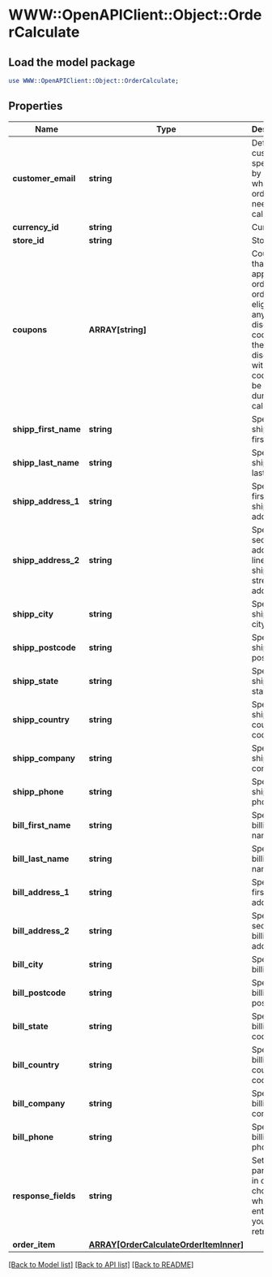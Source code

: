 # WWW::OpenAPIClient::Object::OrderCalculate

## Load the model package
```perl
use WWW::OpenAPIClient::Object::OrderCalculate;
```

## Properties
Name | Type | Description | Notes
------------ | ------------- | ------------- | -------------
**customer_email** | **string** | Defines the customer specified by email for whom the order needs to be calculated | 
**currency_id** | **string** | Currency Id | [optional] 
**store_id** | **string** | Store Id | [optional] 
**coupons** | **ARRAY[string]** | Coupons that will be applied to order. If the order isn&#39;t eligible for any given discount code or there is no discount with such a code it will be skipped during calculation | [optional] 
**shipp_first_name** | **string** | Specifies shipping first name | 
**shipp_last_name** | **string** | Specifies shipping last name | 
**shipp_address_1** | **string** | Specifies first shipping address | 
**shipp_address_2** | **string** | Specifies second address line of a shipping street address | [optional] 
**shipp_city** | **string** | Specifies shipping city | 
**shipp_postcode** | **string** | Specifies shipping postcode | 
**shipp_state** | **string** | Specifies shipping state code | [optional] 
**shipp_country** | **string** | Specifies shipping country code | 
**shipp_company** | **string** | Specifies shipping company | [optional] 
**shipp_phone** | **string** | Specifies shipping phone | [optional] 
**bill_first_name** | **string** | Specifies billing first name | [optional] 
**bill_last_name** | **string** | Specifies billing last name | [optional] 
**bill_address_1** | **string** | Specifies first billing address | [optional] 
**bill_address_2** | **string** | Specifies second billing address | [optional] 
**bill_city** | **string** | Specifies billing city | [optional] 
**bill_postcode** | **string** | Specifies billing postcode | [optional] 
**bill_state** | **string** | Specifies billing state code | [optional] 
**bill_country** | **string** | Specifies billing country code | [optional] 
**bill_company** | **string** | Specifies billing company | [optional] 
**bill_phone** | **string** | Specifies billing phone | [optional] 
**response_fields** | **string** | Set this parameter in order to choose which entity fields you want to retrieve | [optional] 
**order_item** | [**ARRAY[OrderCalculateOrderItemInner]**](OrderCalculateOrderItemInner.md) |  | 

[[Back to Model list]](../README.md#documentation-for-models) [[Back to API list]](../README.md#documentation-for-api-endpoints) [[Back to README]](../README.md)


